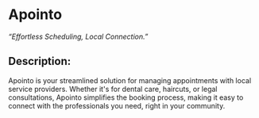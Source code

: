 # Apointo
*“Effortless Scheduling, Local Connection.”*

## Description:
Apointo is your streamlined solution for managing appointments with local service providers. 
Whether it's for dental care, haircuts, or legal consultations, Apointo simplifies the booking process, making it easy to connect with the professionals you need, right in your community.
